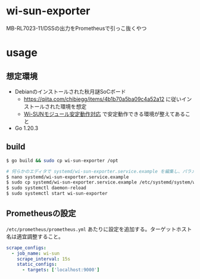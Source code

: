 # wi-sun-exporter
MB-RL7023-11/DSSの出力をPrometheusで引っこ抜くやつ


# usage

## 想定環境
* Debianのインストールされた秋月謎SoCボード
  * https://qiita.com/chibiegg/items/4b1b70a5ba09c4a52a12 に従いインストールされた環境を想定
  * [Wi-SUNモジュール安定動作対応](https://github.com/bakueikozo/buildroot_am3352_aki/issues/1#issuecomment-1496027634) で安定動作できる環境が整えてあること
* Go 1.20.3


## build

```bash
$ go build && sudo cp wi-sun-exporter /opt

# 何らかのエディタで systemd/wi-sun-exporter.service.example を編集し、パラメータを自分の環境に合わせる
$ nano systemd/wi-sun-exporter.service.example
$ sudo cp systemd/wi-sun-exporter.service.example /etc/systemd/system/wi-sun-exporter.service
$ sudo systemctl daemon-reload
$ sudo systemctl start wi-sun-exporter
```

## Prometheusの設定
`/etc/prometheus/prometheus.yml` あたりに設定を追加する。ターゲットホスト名は適宜調整すること。

```yaml
scrape_configs:
  - job_name: wi-sun
    scrape_interval: 15s
    static_configs:
      - targets: ['localhost:9000']
```
